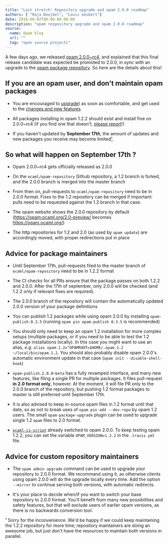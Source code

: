 ```yaml
---
title: "Last stretch! Repository upgrade and opam 2.0.0 roadmap"
authors: [ "Raja Boujbel", "Louis Gesbert"]
date: 2018-08-02T00:00:00-00:00
description: "opam respository upgrade and opam 2.0.0 roadmap"
source:
  name: Opam blog
  url: ""
  tag: "open source projects"
---
```


A few days ago, we released [opam 2.0.0~rc4](https://opam.ocaml.org/blog/opam-2-0-0-rc4/), and explained that this final release candidate was expected be promoted to 2.0.0, in sync with an upgrade to the [opam package repository](https://github.com/ocaml/opam-repository). So here are the details about this!

## If you are an opam user, and don't maintain opam packages

- You are encouraged to [upgrade](https://opam.ocaml.org/blog/opam-2-0-0-rc4/)) as soon as comfortable, and get used to the [changes and new features](https://opam.ocaml.org/doc/Upgrade_guide.html)

- All packages installing in opam 1.2.2 should exist and install fine on 2.0.0~rc4 (if you find one that doesn't, [please report](https://github.com/ocaml/opam/issues)!)

- If you haven't updated by **September 17th**, the amount of updates and new packages you receive may become limited[¹](#foot-1).

## So what will happen on September 17th ?

- Opam 2.0.0~rc4 gets officially released as 2.0.0

- On the `ocaml/opam-repository` Github repository, a 1.2 branch is forked, and the 2.0.0 branch is merged into the master branch

- From then on, pull-requests to `ocaml/opam-repository` need to be in 2.0.0 format. Fixes to the 1.2 repository can be merged if important: pulls need to be requested against the 1.2 branch in that case.

- The opam website shows the 2.0.0 repository by default (https://opam.ocaml.org/2.0-preview/ becomes https://opam.ocaml.org/)

- The http repositories for 1.2 and 2.0 (as used by `opam update`) are accordingly moved, with proper redirections put in place

## Advice for package maintainers

- Until September 17th, pull-requests filed to the master branch of `ocaml/opam-repository` need to be in 1.2.2 format

- The CI checks for all PRs ensure that the package passes on both 1.2.2 and 2.0.0. After the 17th of september, only 2.0.0 will be checked (and 1.2.2 only if relevant fixes are required).

- The 2.0.0 branch of the repository will contain the automatically updated 2.0.0 version of your package definitions

- You can publish 1.2 packages while using opam 2.0.0 by installing `opam-publish.0.3.5` (running `opam pin opam-publish 0.3.5` is recommended)

- You should only need to keep an opam 1.2 installation for more complex setups (multiple packages, or if you need to be able to test the 1.2 package installations locally). In this case you might want to use an alias, _e.g._ `alias opam.1.2="OPAMROOT=$HOME/.opam.1.2 ~/local/bin/opam.1.2`. You should also probably disable opam 2.0.0's automatic environment update in that case (`opam init --disable-shell-hook`)

- `opam-publish.2.0.0~beta` has a fully revamped interface, and many new features, like filing a single PR for multiple packages. It files pull-request **in 2.0 format only**, however. At the moment, it will file PR only to the 2.0.0 branch of the repository, but pushing 1.2 format packages to master is still preferred until September 17th.

- It is also advised to keep in-source opam files in 1.2 format until that date, so as not to break uses of `opam pin add --dev-repo` by opam 1.2 users. The small `opam-package-upgrade` plugin can be used to upgrade single 1.2 `opam` files to 2.0 format.

- [`ocaml-ci-script`](https://github.com/ocaml/ocaml-ci-scripts) already switched to opam 2.0.0. To keep testing opam 1.2.2, you can set the variable `OPAM_VERSION=1.2.2` in the `.travis.yml` file.

## Advice for custom repository maintainers

- The `opam admin upgrade` command can be used to upgrade your repository to 2.0.0 format. We recommand using it, as otherwise clients using opam 2.0.0 will do the upgrade locally every time. Add the option `--mirror` to continue serving both versions, with automatic redirects.

- It's your place to decide when/if you want to switch your base repository to 2.0.0 format. You'll benefit from many new possibilities and safety features, but that will exclude users of earlier opam versions, as there is no backwards conversion tool.



<a id="foot-1">¹</a> Sorry for the inconvenience. We'd be happy if we could keep maintaining the 1.2.2 repository for more time; repository maintainers are doing an awesome job, but just don't have the resources to maintain both versions in parallel.
